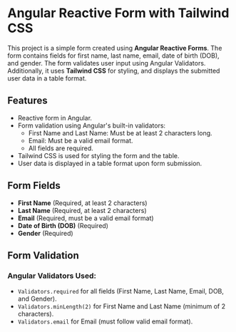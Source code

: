 # Angular Reactive Form with Tailwind CSS

This project is a simple form created using **Angular Reactive Forms**. The form contains fields for first name, last name, email, date of birth (DOB), and gender. The form validates user input using Angular Validators. Additionally, it uses **Tailwind CSS** for styling, and displays the submitted user data in a table format.

## Features

- Reactive form in Angular.
- Form validation using Angular's built-in validators:
  - First Name and Last Name: Must be at least 2 characters long.
  - Email: Must be a valid email format.
  - All fields are required.
- Tailwind CSS is used for styling the form and the table.
- User data is displayed in a table format upon form submission.

## Form Fields

- **First Name** (Required, at least 2 characters)
- **Last Name** (Required, at least 2 characters)
- **Email** (Required, must be a valid email format)
- **Date of Birth (DOB)** (Required)
- **Gender** (Required)

## Form Validation

### Angular Validators Used:
- `Validators.required` for all fields (First Name, Last Name, Email, DOB, and Gender).
- `Validators.minLength(2)` for First Name and Last Name (minimum of 2 characters).
- `Validators.email` for Email (must follow valid email format).
 
 
